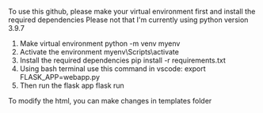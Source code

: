 To use this github, please make your virtual environment first and install the required dependencies
Please not that I'm currently using python version 3.9.7

1. Make virtual environment
python -m venv myenv
2. Activate the environment
myenv\Scripts\activate
3. Install the required dependencies
pip install -r requirements.txt
4. Using bash terminal use this command in vscode:
export FLASK_APP=webapp.py
5. Then run the flask app
flask run

To modify the html, you can make changes in templates folder

